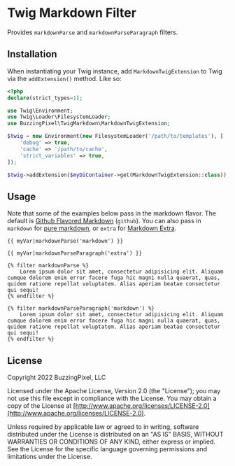# Twig Markdown Filter

Provides `markdownParse` and `markdownParseParagraph` filters.

## Installation

When instantiating your Twig instance, add `MarkdownTwigExtension` to Twig via the `addExtension()` method. Like so:

```php
<?php
declare(strict_types=1);

use Twig\Environment;
use Twig\Loader\FilesystemLoader;
use BuzzingPixel\TwigMarkdown\MarkdownTwigExtension;

$twig = new Environment(new FilesystemLoader('/path/to/templates'), [
    'debug' => true,
    'cache' => '/path/to/cache',
    'strict_variables' => true,
]);

$twig->addExtension($myDiContainer->get(MarkdownTwigExtension::class));
```

## Usage

Note that some of the examples below pass in the markdown flavor. The default is [Github Flavored Markdown](https://github.github.com/gfm/) (`github`). You can also pass in `markdown` for [pure markdown](https://daringfireball.net/projects/markdown/syntax), or `extra` for [Markdown Extra](https://michelf.ca/projects/php-markdown/extra/).

```twig
{{ myVar|markdownParse('markdown') }}

{{ myVar|markdownParseParagraph('extra') }}

{% filter markdownParse %}
    Lorem ipsum dolor sit amet, consectetur adipisicing elit. Aliquam cumque dolorem enim error facere fuga hic magni nulla quaerat, quas, quidem ratione repellat voluptatem. Alias aperiam beatae consectetur qui sequi!
{% endfilter %}

{% filter markdownParseParagraph('markdown') %}
    Lorem ipsum dolor sit amet, consectetur adipisicing elit. Aliquam cumque dolorem enim error facere fuga hic magni nulla quaerat, quas, quidem ratione repellat voluptatem. Alias aperiam beatae consectetur qui sequi!
{% endfilter %}
```

## License

Copyright 2022 BuzzingPixel, LLC

Licensed under the Apache License, Version 2.0 (the "License");
you may not use this file except in compliance with the License.
You may obtain a copy of the License at [http://www.apache.org/licenses/LICENSE-2.0](http://www.apache.org/licenses/LICENSE-2.0).

Unless required by applicable law or agreed to in writing, software
distributed under the License is distributed on an "AS IS" BASIS,
WITHOUT WARRANTIES OR CONDITIONS OF ANY KIND, either express or implied.
See the License for the specific language governing permissions and
limitations under the License.
